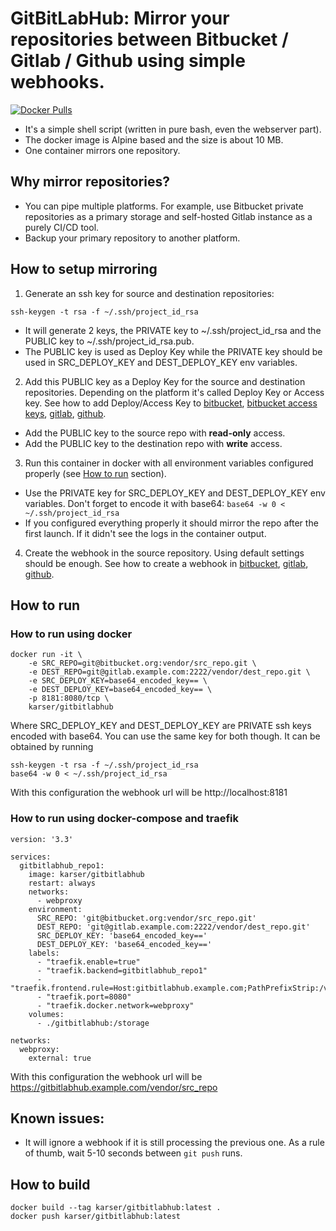 # GitBitLabHub: Mirror your repositories between Bitbucket / Gitlab / Github using simple webhooks.
<a href="https://hub.docker.com/r/karser/gitbitlabhub">![Docker Pulls](https://img.shields.io/docker/pulls/karser/gitbitlabhub)</a>

- It's a simple shell script (written in pure bash, even the webserver part).
- The docker image is Alpine based and the size is about 10 MB.
- One container mirrors one repository.

## Why mirror repositories?
- You can pipe multiple platforms. For example, use Bitbucket private repositories
  as a primary storage and self-hosted Gitlab instance as a purely CI/CD tool.
- Backup your primary repository to another platform.

## How to setup mirroring

1. Generate an ssh key for source and destination repositories:
```
ssh-keygen -t rsa -f ~/.ssh/project_id_rsa
```
- It will generate 2 keys, the PRIVATE key to ~/.ssh/project_id_rsa and the PUBLIC key to ~/.ssh/project_id_rsa.pub.
- The PUBLIC key is used as Deploy Key while the PRIVATE key should be used in SRC_DEPLOY_KEY and DEST_DEPLOY_KEY env variables.

2. Add this PUBLIC key as a Deploy Key for the source and destination repositories.
   Depending on the platform it's called Deploy Key or Access key.
   See how to add Deploy/Access Key to [bitbucket](https://bitbucket.org/blog/deployment-keys), [bitbucket access keys](https://confluence.atlassian.com/bitbucketserver/ssh-access-keys-for-system-use-776639781.html),
   [gitlab](https://docs.gitlab.com/ee/user/project/deploy_keys/index.html), [github](https://docs.github.com/en/developers/overview/managing-deploy-keys#deploy-keys).
- Add the PUBLIC key to the source repo with **read-only** access.
- Add the PUBLIC key to the destination repo with **write** access.

3. Run this container in docker with all environment variables configured properly (see [How to run](#how-to-run) section).
- Use the PRIVATE key for SRC_DEPLOY_KEY and DEST_DEPLOY_KEY env variables. Don't forget to encode it with base64:
  `base64 -w 0 < ~/.ssh/project_id_rsa`
- If you configured everything properly it should mirror the repo after the first launch. If it didn't see the logs in the container output.

4. Create the webhook in the source repository. Using default settings should be enough.
   See how to create a webhook in [bitbucket](https://confluence.atlassian.com/bitbucket/manage-webhooks-735643732.html),
   [gitlab](https://docs.gitlab.com/ce/user/project/integrations/webhooks.html), [github](https://docs.github.com/en/developers/webhooks-and-events/webhooks/creating-webhooks#setting-up-a-webhook).

## How to run

### How to run using docker
```
docker run -it \
    -e SRC_REPO=git@bitbucket.org:vendor/src_repo.git \
    -e DEST_REPO=git@gitlab.example.com:2222/vendor/dest_repo.git \
    -e SRC_DEPLOY_KEY=base64_encoded_key== \
    -e DEST_DEPLOY_KEY=base64_encoded_key== \
    -p 8181:8080/tcp \
    karser/gitbitlabhub
```
Where SRC_DEPLOY_KEY and DEST_DEPLOY_KEY are PRIVATE ssh keys encoded with base64.
You can use the same key for both though. It can be obtained by running
```
ssh-keygen -t rsa -f ~/.ssh/project_id_rsa
base64 -w 0 < ~/.ssh/project_id_rsa
```

With this configuration the webhook url will be http://localhost:8181

### How to run using docker-compose and traefik

```
version: '3.3'

services:
  gitbitlabhub_repo1:
    image: karser/gitbitlabhub
    restart: always
    networks:
      - webproxy
    environment:
      SRC_REPO: 'git@bitbucket.org:vendor/src_repo.git'
      DEST_REPO: 'git@gitlab.example.com:2222/vendor/dest_repo.git'
      SRC_DEPLOY_KEY: 'base64_encoded_key=='
      DEST_DEPLOY_KEY: 'base64_encoded_key=='
    labels:
      - "traefik.enable=true"
      - "traefik.backend=gitbitlabhub_repo1"
      - "traefik.frontend.rule=Host:gitbitlabhub.example.com;PathPrefixStrip:/vendor/src_repo"
      - "traefik.port=8080"
      - "traefik.docker.network=webproxy"
    volumes:
      - ./gitbitlabhub:/storage

networks:
  webproxy:
    external: true
```
With this configuration the webhook url will be https://gitbitlabhub.example.com/vendor/src_repo

## Known issues:

- It will ignore a webhook if it is still processing the previous one. As a rule of thumb, wait 5-10 seconds between `git push` runs.

## How to build

```
docker build --tag karser/gitbitlabhub:latest .
docker push karser/gitbitlabhub:latest
```
